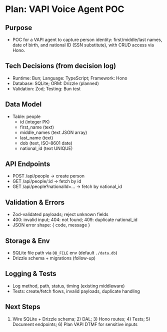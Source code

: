 # Plan: VAPI Voice Agent POC

## Purpose
- POC for a VAPI agent to capture person identity: first/middle/last names, date of birth, and national ID (SSN substitute), with CRUD access via Hono.

## Tech Decisions (from decision log)
- Runtime: Bun; Language: TypeScript; Framework: Hono
- Database: SQLite; ORM: Drizzle (planned)
- Validation: Zod; Testing: Bun test

## Data Model
- Table: people
  - id (integer PK)
  - first_name (text)
  - middle_names (text JSON array)
  - last_name (text)
  - dob (text, ISO-8601 date)
  - national_id (text UNIQUE)

## API Endpoints
- POST /api/people  → create person
- GET /api/people/:id  → fetch by id
- GET /api/people?nationalId=...  → fetch by national_id

## Validation & Errors
- Zod-validated payloads; reject unknown fields
- 400: invalid input; 404: not found; 409: duplicate national_id
- JSON error shape: { code, message }

## Storage & Env
- SQLite file path via `DB_FILE` env (default `./data.db`)
- Drizzle schema + migrations (follow-up)

## Logging & Tests
- Log method, path, status, timing (existing middleware)
- Tests: create/fetch flows, invalid payloads, duplicate handling

## Next Steps
1) Wire SQLite + Drizzle schema; 2) DAL; 3) Hono routes; 4) Tests; 5) Document endpoints; 6) Plan VAPI DTMF for sensitive inputs